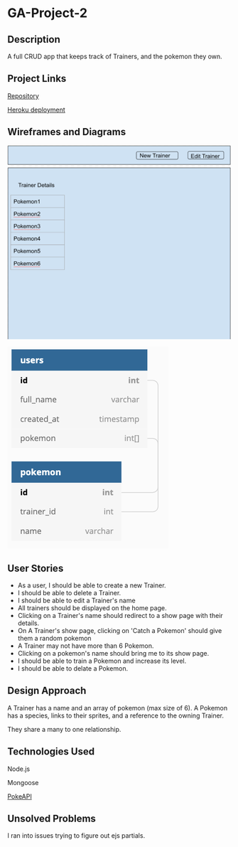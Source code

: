 
# GA-Project-2

## Description
A full CRUD app that keeps track of Trainers, and the pokemon they own.

## Project Links
[Repository](https://github.com/Suzukiiiii/GA-Project-2)

[Heroku deployment](https://joshua-suzuki-project2.herokuapp.com/)

## Wireframes and Diagrams
![WireFrame](assets/wf.png)

![ERD](/assets/erd.png)

## User Stories
- As a user, I should be able to create a new Trainer.
- I should be able to delete a Trainer.
- I should be able to edit a Trainer's name
- All trainers should be displayed on the home page.
- Clicking on a Trainer's name should redirect to a show page with their details.
- On A Trainer's show page, clicking on 'Catch a Pokemon' should give them a random pokemon
- A Trainer may not have more than 6 Pokemon.
- Clicking on a pokemon's name should bring me to its show page.
- I should be able to train a Pokemon and increase its level.
- I should be able to delate a Pokemon.

## Design Approach

A Trainer has a name and an array of pokemon (max size of 6).
A Pokemon has a species, links to their sprites, and a reference to the owning Trainer.

They share a many to one relationship.

## Technologies Used
Node.js

Mongoose

[PokeAPI](https://pokeapi.co/)

## Unsolved Problems

I ran into issues trying to figure out ejs partials.
